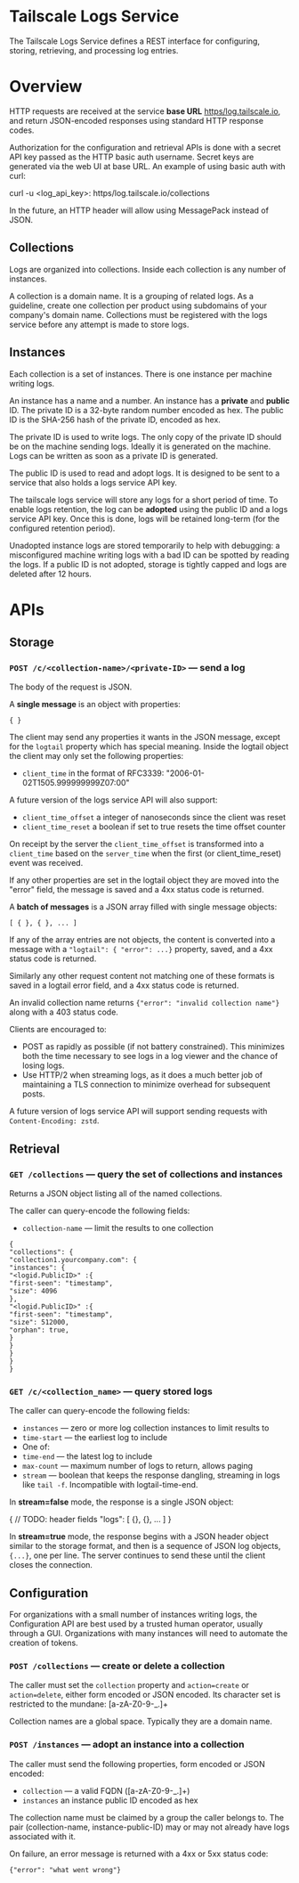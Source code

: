 # Tailscale Logs Service

The Tailscale Logs Service defines a REST interface for configuring, storing,
retrieving, and processing log entries.

# Overview

HTTP requests are received at the service **base URL**
[https/log.tailscale.io](https/log.tailscale.io), and return JSON-encoded
responses using standard HTTP response codes.

Authorization for the configuration and retrieval APIs is done with a secret
API key passed as the HTTP basic auth username. Secret keys are generated via
the web UI at base URL. An example of using basic auth with curl:

 curl -u <log_api_key>: https/log.tailscale.io/collections

In the future, an HTTP header will allow using MessagePack instead of JSON.

## Collections

Logs are organized into collections. Inside each collection is any number of
instances.

A collection is a domain name. It is a grouping of related logs. As a
guideline, create one collection per product using subdomains of your
company's domain name. Collections must be registered with the logs service
before any attempt is made to store logs.

## Instances

Each collection is a set of instances. There is one instance per machine
writing logs.

An instance has a name and a number. An instance has a **private** and
**public** ID. The private ID is a 32-byte random number encoded as hex.
The public ID is the SHA-256 hash of the private ID, encoded as hex.

The private ID is used to write logs. The only copy of the private ID
should be on the machine sending logs. Ideally it is generated on the
machine. Logs can be written as soon as a private ID is generated.

The public ID is used to read and adopt logs. It is designed to be sent
to a service that also holds a logs service API key.

The tailscale logs service will store any logs for a short period of time.
To enable logs retention, the log can be **adopted** using the public ID
and a logs service API key.
Once this is done, logs will be retained long-term (for the configured
retention period).

Unadopted instance logs are stored temporarily to help with debugging:
a misconfigured machine writing logs with a bad ID can be spotted by
reading the logs.
If a public ID is not adopted, storage is tightly capped and logs are
deleted after 12 hours.

# APIs

## Storage

### `POST /c/<collection-name>/<private-ID>` — send a log

The body of the request is JSON.

A **single message** is an object with properties:

`{ }`

The client may send any properties it wants in the JSON message, except
for the `logtail` property which has special meaning. Inside the logtail
object the client may only set the following properties:

- `client_time` in the format of RFC3339: "2006-01-02T1505.999999999Z07:00"

A future version of the logs service API will also support:

- `client_time_offset` a integer of nanoseconds since the client was reset
- `client_time_reset` a boolean if set to true resets the time offset counter

On receipt by the server the `client_time_offset` is transformed into a
`client_time` based on the `server_time` when the first (or
client_time_reset) event was received.

If any other properties are set in the logtail object they are moved into
the "error" field, the message is saved and a 4xx status code is returned.

A **batch of messages** is a JSON array filled with single message objects:

`[ { }, { }, ... ]`

If any of the array entries are not objects, the content is converted
into a message with a `"logtail": { "error": ...}` property, saved, and
a 4xx status code is returned.

Similarly any other request content not matching one of these formats is
saved in a logtail error field, and a 4xx status code is returned.

An invalid collection name returns `{"error": "invalid collection name"}`
along with a 403 status code.

Clients are encouraged to:

- POST as rapidly as possible (if not battery constrained). This minimizes
 both the time necessary to see logs in a log viewer and the chance of
 losing logs.
- Use HTTP/2 when streaming logs, as it does a much better job of
 maintaining a TLS connection to minimize overhead for subsequent posts.

A future version of logs service API will support sending requests with
`Content-Encoding: zstd`.

## Retrieval

### `GET /collections` — query the set of collections and instances

Returns a JSON object listing all of the named collections.

The caller can query-encode the following fields:

- `collection-name` — limit the results to one collection

 ```
 {
 "collections": {
 "collection1.yourcompany.com": {
 "instances": {
 "<logid.PublicID>" :{
 "first-seen": "timestamp",
 "size": 4096
 },
 "<logid.PublicID>" :{
 "first-seen": "timestamp",
 "size": 512000,
 "orphan": true,
 }
 }
 }
 }
 }
 ```

### `GET /c/<collection_name>` — query stored logs

The caller can query-encode the following fields:

- `instances` — zero or more log collection instances to limit results to
- `time-start` — the earliest log to include
- One of:
 - `time-end` — the latest log to include
 - `max-count` — maximum number of logs to return, allows paging
 - `stream` — boolean that keeps the response dangling, streaming in
 logs like `tail -f`. Incompatible with logtail-time-end.

In **stream=false** mode, the response is a single JSON object:

 {
 // TODO: header fields
 "logs": [ {}, {}, ... ]
 }

In **stream=true** mode, the response begins with a JSON header object
similar to the storage format, and then is a sequence of JSON log
objects, `{...}`, one per line. The server continues to send these until
the client closes the connection.

## Configuration

For organizations with a small number of instances writing logs, the
Configuration API are best used by a trusted human operator, usually
through a GUI. Organizations with many instances will need to automate
the creation of tokens.

### `POST /collections` — create or delete a collection

The caller must set the `collection` property and `action=create` or
`action=delete`, either form encoded or JSON encoded. Its character set
is restricted to the mundane: [a-zA-Z0-9-_.]+

Collection names are a global space. Typically they are a domain name.

### `POST /instances` — adopt an instance into a collection

The caller must send the following properties, form encoded or JSON encoded:

- `collection` — a valid FQDN ([a-zA-Z0-9-_.]+)
- `instances` an instance public ID encoded as hex

The collection name must be claimed by a group the caller belongs to.
The pair (collection-name, instance-public-ID) may or may not already have
logs associated with it.

On failure, an error message is returned with a 4xx or 5xx status code:

`{"error": "what went wrong"}`